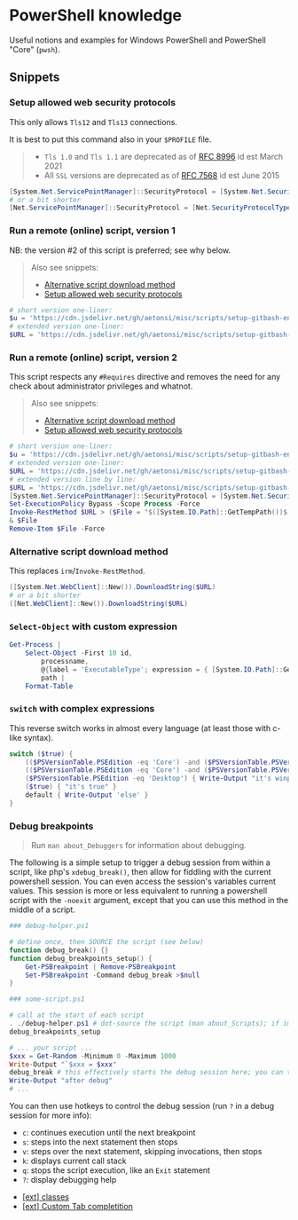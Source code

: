 # PowerShell knowledge

Useful notions and examples for Windows PowerShell and PowerShell "Core" (`pwsh`).

## Snippets

### Setup allowed web security protocols

This only allows `Tls12` and `Tls13` connections.

It is best to put this command also in your `$PROFILE` file.

> - `Tls 1.0` and `Tls 1.1` are deprecated as of [RFC 8996](https://datatracker.ietf.org/doc/html/rfc8996) id est March 2021
> - All `SSL` versions are deprecated as of [RFC 7568](https://datatracker.ietf.org/doc/html/rfc7568) id est June 2015

```powershell
[System.Net.ServicePointManager]::SecurityProtocol = [System.Net.SecurityProtocolType]'Tls12,Tls13'
# or a bit shorter
[Net.ServicePointManager]::SecurityProtocol = [Net.SecurityProtocolType]'Tls12,Tls13'
```

### Run a remote (online) script, version 1

NB: the version #2 of this script is preferred; see why below.

> Also see snippets:
>
> - [Alternative script download method](#alternative-script-download-method)
> - [Setup allowed web security protocols](#setup-allowed-web-security-protocols)

```powershell
# short version one-liner:
$u = 'https://cdn.jsdelivr.net/gh/aetonsi/misc/scripts/setup-gitbash-environment/main.ps1'; irm $u | iex
# extended version one-liner:
$URL = 'https://cdn.jsdelivr.net/gh/aetonsi/misc/scripts/setup-gitbash-environment/main.ps1'; Invoke-RestMethod $URL | Invoke-Expression
```

### Run a remote (online) script, version 2

This script respects any `#Requires` directive and removes the need for any check about administrator privileges and whatnot.

> Also see snippets:
>
> - [Alternative script download method](#alternative-script-download-method)
> - [Setup allowed web security protocols](#setup-allowed-web-security-protocols)

```powershell
# short version one-liner:
$u = 'https://cdn.jsdelivr.net/gh/aetonsi/misc/scripts/setup-gitbash-environment/main.ps1'; [Net.ServicePointManager]::SecurityProtocol = [Net.SecurityProtocolType]'Tls12,Tls13'; Set-ExecutionPolicy b -s p -f; irm $u > ($f = "$([IO.Path]::GetTempPath())$([GUID]::NewGuid()).ps1"); & $f; ri $f -f
# extended version one-liner:
$URL = 'https://cdn.jsdelivr.net/gh/aetonsi/misc/scripts/setup-gitbash-environment/main.ps1'; [Net.ServicePointManager]::SecurityProtocol = [Net.SecurityProtocolType]'Tls12,Tls13'; Set-ExecutionPolicy Bypass -Scope Process -Force; Invoke-RestMethod $URL > ($File = "$([System.IO.Path]::GetTempPath())$([GUID]::NewGuid()).ps1"); & $File; Remove-Item $File -Force
# extended version line by line:
$URL = 'https://cdn.jsdelivr.net/gh/aetonsi/misc/scripts/setup-gitbash-environment/main.ps1'
[System.Net.ServicePointManager]::SecurityProtocol = [System.Net.SecurityProtocolType]'Tls12,Tls13'
Set-ExecutionPolicy Bypass -Scope Process -Force
Invoke-RestMethod $URL > ($File = "$([System.IO.Path]::GetTempPath())$([GUID]::NewGuid()).ps1")
& $File
Remove-Item $File -Force
```

### Alternative script download method

This replaces `irm`/`Invoke-RestMethod`.

```powershell
([System.Net.WebClient]::New()).DownloadString($URL)
# or a bit shorter
([Net.WebClient]::New()).DownloadString($URL)
```

### `Select-Object` with custom expression

```PowerShell
Get-Process |
    Select-Object -First 10 id,
        processname,
        @{label = 'ExecutableType'; expression = { [System.IO.Path]::GetExtension($_.Path) } },
        path |
    Format-Table
```

### `switch` with complex expressions

This reverse switch works in almost every language (at least those with c-like syntax).

```powershell
switch ($true) {
    (($PSVersionTable.PSEdition -eq 'Core') -and ($PSVersionTable.PSVersion -ge 7)) { Write-Output "it's pwsh >= 7.x" ; break }
    (($PSVersionTable.PSEdition -eq 'Core') -and ($PSVersionTable.PSVersion -lt 7)) { Write-Output "it's pwsh 6.x" ; break }
    ($PSVersionTable.PSEdition -eq 'Desktop') { Write-Output "it's winposh" ; break }
    ($true) { "it's true" }
    default { Write-Output 'else' }
}
```

### Debug breakpoints

> Run `man about_Debuggers` for information about debugging.

The following is a simple setup to trigger a debug session from within a script, like php's `xdebug_break()`, then allow for fiddling with the current powershell session.
You can even access the session's variables current values.
This session is more or less equivalent to running a powershell script with the `-noexit` argument, except that you can use this method in the middle of a script.

```PowerShell
### debug-helper.ps1

# define once, then SOURCE the script (see below)
function debug_break() {}
function debug_breakpoints_setup() {
    Get-PSBreakpoint | Remove-PSBreakpoint
    Set-PSBreakpoint -Command debug_break >$null
}
```

```PowerShell
### some-script.ps1

# call at the start of each script
. ./debug-helper.ps1 # dot-source the script (man about_Scripts); if importing a module instead, the debug session will not have access to the current scope
debug_breakpoints_setup

# ... your script ...
$xxx = Get-Random -Minimum 0 -Maximum 1000
Write-Output "`$xxx = $xxx"
debug_break # this effectively starts the debug session here; you can test and access $xxx inside the session
Write-Output "after debug"
# ...
```

You can then use hotkeys to control the debug session (run `?` in a debug session for more info):

- `c`: continues execution until the next breakpoint
- `s`: steps into the next statement then stops
- `v`: steps over the next statement, skipping invocations, then stops
- `k`: displays current call stack
- `q`: stops the script execution, like an `Exit` statement
- `?`: display debugging help

* [[ext] classes](https://github.com/dahlbyk/posh-git/blob/master/src/PoshGitTypes.ps1)
* [[ext] Custom Tab completition](https://github.com/dahlbyk/posh-git/blob/master/src/GitTabExpansion.ps1)
